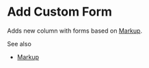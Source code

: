 <!-- TITLE: Add Custom Form -->
<!-- SUBTITLE: -->

# Add Custom Form

Adds new column with forms based on [Markup](../overview/markup.md).

See also
* [Markup](../overview/markup.md)
